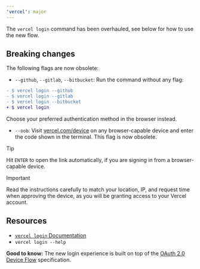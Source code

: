 ```yaml
---
'vercel': major
---
```


The `vercel login` command has been overhauled, see below for how to use the new flow.

## Breaking changes

The following flags are now obsolete:

- `--github`, `--gitlab`, `--bitbucket`: Run the command without any flag:

```diff
- $ vercel login --github
- $ vercel login --gitlab
- $ vercel login --bitbucket
+ $ vercel login
```

Choose your preferred authentication method in the browser instead.

- `--oob`: Visit [vercel.com/device](https://vercel.com/device) on any browser-capable device
  and enter the code shown in the terminal. This flag is now obsolete.

> [!TIP]
> Hit `ENTER` to open the link automatically, if you are signing in from a browser-capable device.

> [!IMPORTANT]
> Read the instructions carefully to match your location, IP, and request time when approving the device, as you will be granting access to your Vercel account.

## Resources

- [`vercel login` Documentation](https://vercel.com/docs/cli/login)
- `vercel login --help`

**Good to know:** The new login experience is built on top of the [OAuth 2.0 Device Flow](https://datatracker.ietf.org/doc/html/rfc8628) specification.
